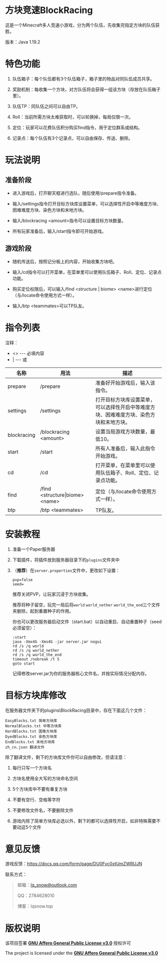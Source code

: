 # 方块竞速BlockRacing

这是一个Minecraft多人竞速小游戏，分为两个队伍，先收集完指定方块的队伍获胜。

版本：Java 1.19.2

# 特色功能

1. 队伍箱子：每个队伍都有3个队伍箱子，箱子里的物品对同队伍成员共享。

2. 奖励机制：每收集一个方块，对方队伍将会获得一组该方块（存放在队伍箱子里）。

3. 队伍TP：同队伍之间可以自由TP。

4. Roll：当前所需方块太难获取时，可以轮换掉，每局仅限一次。

5. 定位：玩家可以花费队伍积分购买find指令，用于定位群系或结构。

6. 记录点：每个队伍有3个记录点，可以自由保存、传送、删除。

# 玩法说明

## 准备阶段

- 进入游戏后，打开聊天框进行选队，随后使用/prepare指令准备。
  
- 输入/settings指令打开目标方块库设置菜单，可以选择性开启中等难度方块、困难难度方块、染色方块和末地方块。
  
- 输入/blockracing \<amount>指令可以设置目标方块数量。
  
- 所有玩家准备后，输入/start指令即可开始游戏。

## 游戏阶段

- 随机传送后，按照记分板上的内容，开始收集方块吧。
  
- 输入/cd指令可以打开菜单，在菜单里可以使用队伍箱子、Roll、定位、记录点功能。
  
- 购买定位权限后，可以输入/find <structure | biome> \<name>进行定位（与/locate命令使用方式一样）。
  
- 输入/btp \<teammates>可以TP队友。

# 指令列表

注释：

- <> --- 必填内容
- | --- 或

| 名称        | 用法                   | 描述                                                         |
| ----------- | ---------------------- | ------------------------------------------------------------ |
| prepare     | /prepare               | 准备好开始游戏后，输入该指令。                               |
| settings    | /settings              | 打开目标方块库设置菜单，可以选择性开启中等难度方块、困难难度方块、染色方块和末地方块。 |
| blockracing | /blockracing \<amount> | 设置当局游戏方块数量，最低10。                               |
| start       | /start                 | 所有人准备后，输入此指令开始游戏。                           |
| cd          | /cd     | 打开菜单，在菜单里可以使用队伍箱子、Roll、定位、记录点功能。 |
|   find          |      /find <structure\|biome> \<name>                  |               定位（与/locate命令使用方式一样）。                                             |
| btp | /btp \<teammates> | TP队友。 |

# 安装教程

1. 准备一个Paper服务器

2. 下载插件，将插件放到服务器目录下的`plugins`文件夹中

3. （**推荐**）在`server.properties`文件中，更改如下设置：

   ```
   pvp=false
   seed=
   ```

   推荐关闭PVP，让玩家沉浸于方块收集。

   推荐将种子留空，玩完一局后将`world` `world_nether` `world_the_end`三个文件夹删除，起到重置种子的作用。

   你也可以更改服务器启动文件（start.bat）以自动重启、自动重置种子（seed必须留空）：

   ```
   :start
   java -Xmx4G -Xms4G -jar server.jar nogui
   rd /s /q world
   rd /s /q world_nether
   rd /s /q world_the_end
   timeout /nobreak /t 5
   goto start
   ```

   记得修改server.jar为你的服务器核心文件名，并按实际情况分配内存。

# 目标方块库修改

在服务器文件夹下的plugins\BlockRacing目录中，存在下面这几个文件：

```
EasyBlocks.txt 简单方块库
NormalBlocks.txt 中等方块库
HardBlocks.txt 困难方块库
DyedBlocks.txt 染色方块库
EndBlocks.txt 末地方块库
zh_cn.json 翻译文件
```

除了翻译文件，剩下的方块库文件你可以自由修改，但请注意：

1. 每行只写一个方块名
   
2. 方块名使用全大写的方块命名空间
   
3. 5个方块库中不要有重复方块
   
4. 不要有空行、空格等字符
   
5. 不要修改文件名，不要删除文件
   
6. 游戏内除了简单方块库必选以外，剩下的都可以选择性开启，如非特殊需要不要动这5个文件

# 意见反馈

游戏反馈：https://docs.qq.com/form/page/DU0Fvc0xtUmZWRUJN

联系方式：

>  邮箱：lq_snow@outlook.com
> 
>  QQ：2784628010
> 
>  博客：lqsnow.top

# 版权说明

该项目签署 [**GNU Affero General Public License v3.0**](https://github.com/LQSnow/BlockRacing/blob/main/LICENSE) 授权许可

The project is licensed under the [**GNU Affero General Public License v3.0**](https://github.com/LQSnow/BlockRacing/blob/main/LICENSE)
